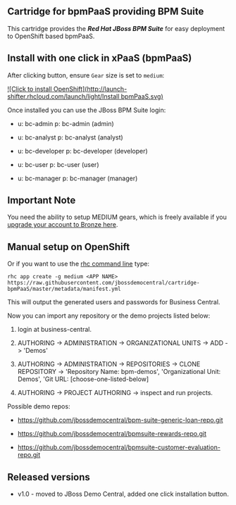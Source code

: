 ## Cartridge for bpmPaaS providing BPM Suite

This cartridge provides the **_Red Hat JBoss BPM Suite_** for easy deployment to OpenShift based bpmPaaS.


Install with one click in xPaaS (bpmPaaS)
-----------------------------------------
After clicking button, ensure `Gear` size is set to `medium`:

[![Click to install OpenShift](http://launch-shifter.rhcloud.com/launch/light/Install bpmPaaS.svg)](https://openshift.redhat.com/app/console/application_type/custom?&cartridges[]=https://raw.githubusercontent.com/jbossdemocentral/cartridge-bpmPaaS/master/metadata/manifest.yml&name=bpmpaas&gear_profile=medium&initial_git_url=)

Once installed you can use the JBoss BPM Suite login: 

   * u: bc-admin   p: bc-admin  (admin)

   * u: bc-analyst   p: bc-analyst  (analyst)

   * u: bc-developer p: bc-developer (developer)

   * u: bc-user  p: bc-user (user)

   * u: bc-manager   p: bc-manager (manager)

Important Note
--------------
You need the ability to setup MEDIUM gears, which is freely available if you [upgrade your account to Bronze here](https://www.openshift.com/products/pricing). 


Manual setup on OpenShift
-------------------------
Or if you want to use the [rhc command line](https://www.openshift.com/developers/rhc-client-tools-install) type:

    rhc app create -g medium <APP NAME> https://raw.githubusercontent.com/jbossdemocentral/cartridge-bpmPaaS/master/metadata/manifest.yml

This will output the generated users and passwords for Business Central.

Now you can import any repository or the demo projects listed below:

1. login at business-central.

2. AUTHORING -> ADMINISTRATION -> ORGANIZATIONAL UNITS -> ADD -> 'Demos'

3. AUTHORING -> ADMINISTRATION -> REPOSITORIES -> CLONE REPOSITORY -> 'Repository Name: bpm-demos', 'Organizational Unit: Demos',
	 'Git URL: [choose-one-listed-below]

4. AUTHORING -> PROJECT AUTHORING -> inspect and run projects.

Possible demo repos:

  * https://github.com/jbossdemocentral/bpm-suite-generic-loan-repo.git
  
  * https://github.com/jbossdemocentral/bpmsuite-rewards-repo.git

  * https://github.com/jbossdemocentral/bpmsuite-customer-evaluation-repo.git

Released versions
-----------------

- v1.0 - moved to JBoss Demo Central, added one click installation button.

